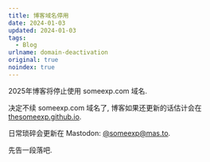 ```yaml
---
title: 博客域名停用
date: 2024-01-03
updated: 2024-01-03
tags:
  - Blog
urlname: domain-deactivation
original: true
noindex: true
---
```

2025年博客将停止使用 someexp.com 域名.
<!--more-->
决定不续 someexp.com 域名了, 博客如果还更新的话估计会在 [thesomeexp.github.io](https://thesomeexp.github.io).

日常琐碎会更新在 Mastodon: [@someexp@mas.to](https://mas.to/@someexp).

先告一段落吧.